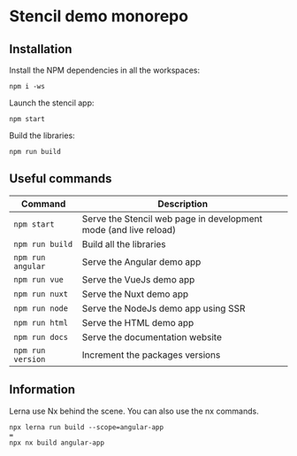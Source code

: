 # Stencil demo monorepo

## Installation

Install the NPM dependencies in all the workspaces:

```
npm i -ws
```

Launch the stencil app:

```
npm start
```

Build the libraries:

```
npm run build
```

## Useful commands

| Command           | Description                                                      |
| ----------------- | ---------------------------------------------------------------- |
| `npm start`       | Serve the Stencil web page in development mode (and live reload) |
| `npm run build`   | Build all the libraries                                          |
| `npm run angular` | Serve the Angular demo app                                       |
| `npm run vue`     | Serve the VueJs demo app                                         |
| `npm run nuxt`    | Serve the Nuxt demo app                                          |
| `npm run node`    | Serve the NodeJs demo app using SSR                              |
| `npm run html`    | Serve the HTML demo app                                          |
| `npm run docs`    | Serve the documentation website                                  |
| `npm run version` | Increment the packages versions                                  |

## Information

Lerna use Nx behind the scene. You can also use the nx commands.

```
npx lerna run build --scope=angular-app
=
npx nx build angular-app
```
